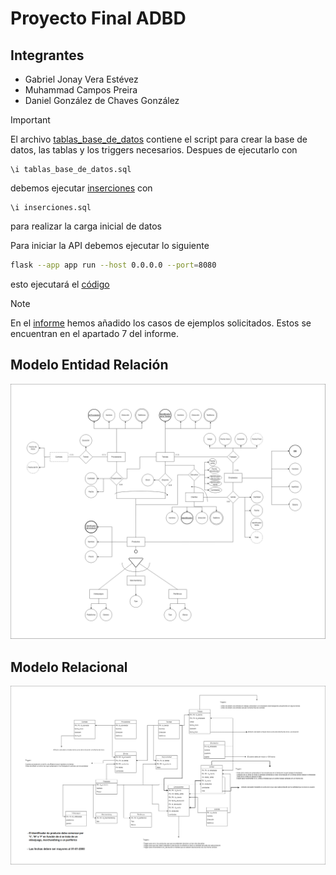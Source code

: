 # Proyecto Final ADBD
## Integrantes
- Gabriel Jonay Vera Estévez
- Muhammad Campos Preira
- Daniel González de Chaves González

> [!IMPORTANT]
> El archivo [tablas_base_de_datos](tablas_base_de_datos.sql) contiene el script para crear la base de datos, las tablas y los triggers necesarios.
> Despues de ejecutarlo con
> ```psql
> \i tablas_base_de_datos.sql
> ```
> debemos ejecutar [inserciones](inserciones.sql) con
>  ```psql
> \i inserciones.sql
>  ```
>  para realizar la carga inicial de datos
>
> Para iniciar la API debemos ejecutar lo siguiente
> ```bash
> flask --app app run --host 0.0.0.0 --port=8080
> ```
> esto ejecutará el [código](app.py)

> [!NOTE]
> En el [informe](ADDBD_Tiendas_Videojuegos_GameLand.pdf) hemos añadido los casos de ejemplos solicitados.
> Estos se encuentran en el apartado 7 del informe.

## Modelo Entidad Relación

![Modelo Entidad Relación](entidad-relacion.png)

## Modelo Relacional

![Modelo Relacional](relacional-proyecto.png)
